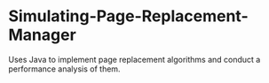 # Simulating-Page-Replacement-Manager
Uses Java to implement page replacement algorithms and conduct a performance analysis of them.
